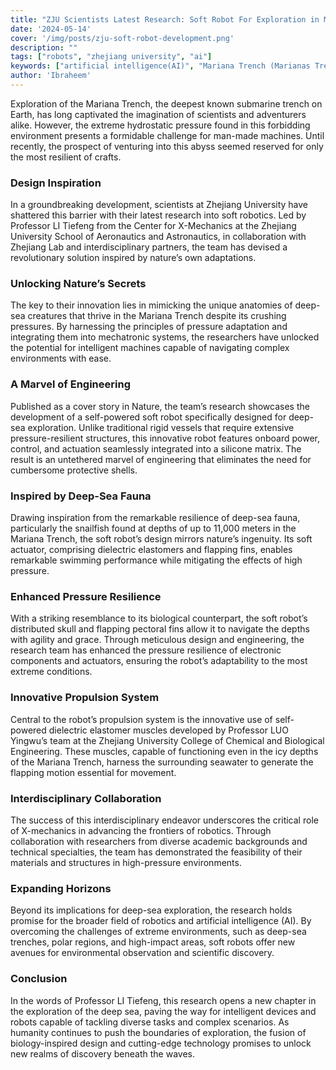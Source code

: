 ```yaml
---
title: "ZJU Scientists Latest Research: Soft Robot For Exploration in Mariana Trench"
date: '2024-05-14'
cover: '/img/posts/zju-soft-robot-development.png'
description: ""
tags: ["robots", "zhejiang university", "ai"]
keywords: ["artificial intelligence(AI)", "Mariana Trench (Marianas Trench)", "The Mariana Trench is the deepest known submarine trench", "robot", "latest research", "soft robot"]
author: 'Ibraheem'
---
```


Exploration of the Mariana Trench, the deepest known submarine trench on Earth, has long captivated the imagination of scientists and adventurers alike. However, the extreme hydrostatic pressure found in this forbidding environment presents a formidable challenge for man-made machines. Until recently, the prospect of venturing into this abyss seemed reserved for only the most resilient of crafts.

### Design Inspiration

In a groundbreaking development, scientists at Zhejiang University have shattered this barrier with their latest research into soft robotics. Led by Professor LI Tiefeng from the Center for X-Mechanics at the Zhejiang University School of Aeronautics and Astronautics, in collaboration with Zhejiang Lab and interdisciplinary partners, the team has devised a revolutionary solution inspired by nature’s own adaptations.

### Unlocking Nature’s Secrets

The key to their innovation lies in mimicking the unique anatomies of deep-sea creatures that thrive in the Mariana Trench despite its crushing pressures. By harnessing the principles of pressure adaptation and integrating them into mechatronic systems, the researchers have unlocked the potential for intelligent machines capable of navigating complex environments with ease.

### A Marvel of Engineering

Published as a cover story in Nature, the team’s research showcases the development of a self-powered soft robot specifically designed for deep-sea exploration. Unlike traditional rigid vessels that require extensive pressure-resilient structures, this innovative robot features onboard power, control, and actuation seamlessly integrated into a silicone matrix. The result is an untethered marvel of engineering that eliminates the need for cumbersome protective shells.

### Inspired by Deep-Sea Fauna

Drawing inspiration from the remarkable resilience of deep-sea fauna, particularly the snailfish found at depths of up to 11,000 meters in the Mariana Trench, the soft robot’s design mirrors nature’s ingenuity. Its soft actuator, comprising dielectric elastomers and flapping fins, enables remarkable swimming performance while mitigating the effects of high pressure.

### Enhanced Pressure Resilience

With a striking resemblance to its biological counterpart, the soft robot’s distributed skull and flapping pectoral fins allow it to navigate the depths with agility and grace. Through meticulous design and engineering, the research team has enhanced the pressure resilience of electronic components and actuators, ensuring the robot’s adaptability to the most extreme conditions.

### Innovative Propulsion System

Central to the robot’s propulsion system is the innovative use of self-powered dielectric elastomer muscles developed by Professor LUO Yingwu’s team at the Zhejiang University College of Chemical and Biological Engineering. These muscles, capable of functioning even in the icy depths of the Mariana Trench, harness the surrounding seawater to generate the flapping motion essential for movement.

### Interdisciplinary Collaboration

The success of this interdisciplinary endeavor underscores the critical role of X-mechanics in advancing the frontiers of robotics. Through collaboration with researchers from diverse academic backgrounds and technical specialties, the team has demonstrated the feasibility of their materials and structures in high-pressure environments.

### Expanding Horizons

Beyond its implications for deep-sea exploration, the research holds promise for the broader field of robotics and artificial intelligence (AI). By overcoming the challenges of extreme environments, such as deep-sea trenches, polar regions, and high-impact areas, soft robots offer new avenues for environmental observation and scientific discovery.

### Conclusion

In the words of Professor LI Tiefeng, this research opens a new chapter in the exploration of the deep sea, paving the way for intelligent devices and robots capable of tackling diverse tasks and complex scenarios. As humanity continues to push the boundaries of exploration, the fusion of biology-inspired design and cutting-edge technology promises to unlock new realms of discovery beneath the waves.